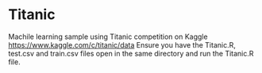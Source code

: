 # Titanic
Machile learning sample using Titanic competition on Kaggle
https://www.kaggle.com/c/titanic/data
Ensure you have the Titanic.R, test.csv and train.csv files open in the same directory and run the Titanic.R file.
